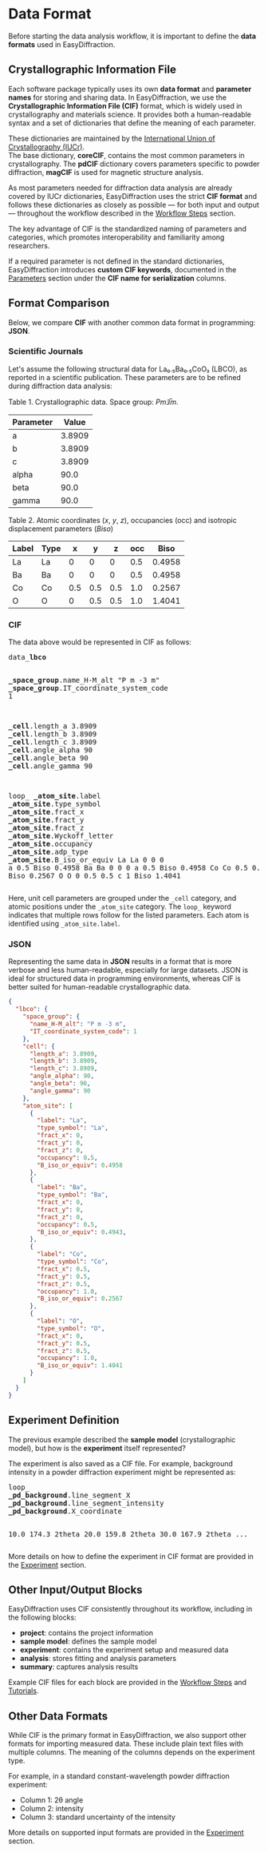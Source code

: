 # Data Format

Before starting the data analysis workflow, it is important to define the **data formats** used in EasyDiffraction.

## Crystallographic Information File

Each software package typically uses its own **data format** and **parameter names** for storing and sharing data. In 
EasyDiffraction, we use the **Crystallographic Information File (CIF)** format, which is widely used in crystallography and 
materials science. It provides both a human-readable syntax and a set of dictionaries that define the meaning of each 
parameter.

These dictionaries are maintained by the [International Union of Crystallography (IUCr)](https://www.iucr.org).  
The base dictionary, **coreCIF**, contains the most common parameters in crystallography. The **pdCIF** dictionary covers 
parameters specific to powder diffraction, **magCIF** is used for magnetic structure analysis.

As most parameters needed for diffraction data analysis are already covered by IUCr dictionaries,
EasyDiffraction uses the strict **CIF format** and follows these dictionaries as closely as possible — 
for both input and output — throughout the workflow described in the [Workflow Steps](workflow-steps/index.md) section.

The key advantage of CIF is the standardized naming of parameters and categories, which promotes interoperability and 
familiarity among researchers.

If a required parameter is not defined in the standard dictionaries, 
EasyDiffraction introduces **custom CIF keywords**, documented in the [Parameters](parameters.md) section under the
**CIF name for serialization** columns.

## Format Comparison

Below, we compare **CIF** with another common data format in programming: **JSON**.

### Scientific Journals

Let's assume the following structural data for La₀.₅Ba₀.₅CoO₃ (LBCO), as 
reported in a scientific publication. These parameters are to be refined 
during diffraction data analysis:

Table 1. Crystallographic data. Space group: _Pm3̅m_.

| Parameter | Value  |
|-----------|--------|
| a         | 3.8909 |
| b         | 3.8909 |
| c         | 3.8909 |
| alpha     | 90.0   |
| beta      | 90.0   |
| gamma     | 90.0   |


Table 2. Atomic coordinates (_x_, _y_, _z_), occupancies (occ) and isotropic displacement 
parameters (_Biso_)

| Label | Type  | x     | y     | z     | occ | Biso   |
|-------|-------|-------|-------|-------|-----|--------|
| La    | La    | 0     | 0     | 0     | 0.5 | 0.4958 |
| Ba    | Ba    | 0     | 0     | 0     | 0.5 | 0.4958 |
| Co    | Co    | 0.5   | 0.5   | 0.5   | 1.0 | 0.2567 |
| O     | O     | 0     | 0.5   | 0.5   | 1.0 | 1.4041 |

### CIF

The data above would be represented in CIF as follows:

<!-- prettier-ignore-start -->

<div class="cif">
<pre>
data_<span class="red"><b>lbco</b></span>

<span class="blue"><b>_space_group</b>.name_H-M_alt</span>              "P m -3 m"
<span class="blue"><b>_space_group</b>.IT_coordinate_system_code</span> 1

<span class="blue"><b>_cell</b>.length_a</span>      3.8909
<span class="blue"><b>_cell</b>.length_b</span>      3.8909
<span class="blue"><b>_cell</b>.length_c</span>      3.8909
<span class="blue"><b>_cell</b>.angle_alpha</span>  90
<span class="blue"><b>_cell</b>.angle_beta</span>   90
<span class="blue"><b>_cell</b>.angle_gamma</span>  90

loop_
<span class="green"><b>_atom_site</b>.label</span>
<span class="green"><b>_atom_site</b>.type_symbol</span>
<span class="green"><b>_atom_site</b>.fract_x</span>
<span class="green"><b>_atom_site</b>.fract_y</span>
<span class="green"><b>_atom_site</b>.fract_z</span>
<span class="green"><b>_atom_site</b>.Wyckoff_letter</span>
<span class="green"><b>_atom_site</b>.occupancy</span>
<span class="green"><b>_atom_site</b>.adp_type</span>
<span class="green"><b>_atom_site</b>.B_iso_or_equiv</span>
La La   0   0   0     a   0.5  Biso 0.4958
Ba Ba   0   0   0     a   0.5  Biso 0.4958
Co Co   0.5 0.5 0.5   b   1    Biso 0.2567
O  O    0   0.5 0.5   c   1    Biso 1.4041
</pre>
</div>

<!-- prettier-ignore-end -->

Here, unit cell parameters are grouped under the `_cell` category, and atomic 
positions under the `_atom_site` category. The `loop_` keyword indicates that 
multiple rows follow for the listed parameters. Each atom is identified using `_atom_site.label`.

### JSON

Representing the same data in **JSON** results in a format that is more verbose and 
less human-readable, especially for large datasets. JSON is ideal for structured data 
in programming environments, whereas CIF is better suited for human-readable crystallographic data.

```json
{
  "lbco": {
    "space_group": {
      "name_H-M_alt": "P m -3 m",
      "IT_coordinate_system_code": 1
    },
    "cell": {
      "length_a": 3.8909,
      "length_b": 3.8909,
      "length_c": 3.8909,
      "angle_alpha": 90,
      "angle_beta": 90,
      "angle_gamma": 90
    },
    "atom_site": [
      {
        "label": "La",
        "type_symbol": "La",
        "fract_x": 0,
        "fract_y": 0,
        "fract_z": 0,
        "occupancy": 0.5,
        "B_iso_or_equiv": 0.4958
      },
      {
        "label": "Ba",
        "type_symbol": "Ba",
        "fract_x": 0,
        "fract_y": 0,
        "fract_z": 0,
        "occupancy": 0.5,
        "B_iso_or_equiv": 0.4943,
      },
      {
        "label": "Co",
        "type_symbol": "Co",
        "fract_x": 0.5,
        "fract_y": 0.5,
        "fract_z": 0.5,
        "occupancy": 1.0,
        "B_iso_or_equiv": 0.2567
      },
      {
        "label": "O",
        "type_symbol": "O",
        "fract_x": 0,
        "fract_y": 0.5,
        "fract_z": 0.5,
        "occupancy": 1.0,
        "B_iso_or_equiv": 1.4041
      }
    ]
  }
}
```

## Experiment Definition

The previous example described the **sample model** (crystallographic model),
but how is the **experiment** itself represented?

The experiment is also saved as a CIF file. For example, background intensity
in a powder diffraction experiment might be represented as:

<!-- prettier-ignore-start -->

<div class="cif">
<pre>
loop_
<span class="green"><b>_pd_background</b>.line_segment_X</span>
<span class="green"><b>_pd_background</b>.line_segment_intensity</span>
<span class="green"><b>_pd_background</b>.X_coordinate</span>

 10.0  174.3  2theta
 20.0  159.8  2theta
 30.0  167.9  2theta
 ...
</pre>
</div>

<!-- prettier-ignore-end -->

More details on how to define the experiment in CIF format are provided in the
[Experiment](workflow-steps/experiment.md) section.

## Other Input/Output Blocks

EasyDiffraction uses CIF consistently throughout its workflow, including in the following blocks:

- **project**: contains the project information
- **sample model**: defines the sample model
- **experiment**: contains the experiment setup and measured data
- **analysis**: stores fitting and analysis parameters
- **summary**: captures analysis results

Example CIF files for each block are provided in the [Workflow Steps](workflow-steps/index.md) 
 and [Tutorials](../tutorials/index.md).

## Other Data Formats

While CIF is the primary format in EasyDiffraction, we also support
other formats for importing measured data. These include plain text files
with multiple columns. The meaning of the columns depends on the experiment type.

For example, in a standard constant-wavelength powder diffraction experiment:

- Column 1: 2θ angle
- Column 2: intensity
- Column 3: standard uncertainty of the intensity

More details on supported input formats are provided in the
[Experiment](workflow-steps/experiment.md) section.
